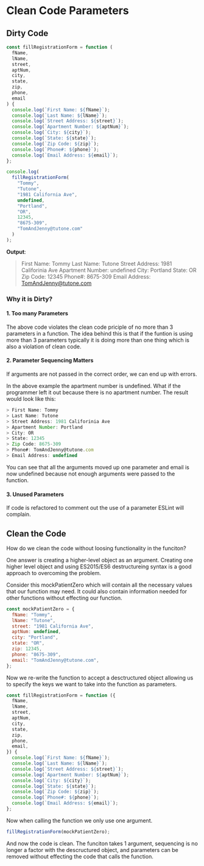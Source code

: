 # Clean Code Parameters

## Dirty Code

```javascript
const fillRegistrationForm = function (
  fName,
  lName,
  street,
  aptNum,
  city,
  state,
  zip,
  phone,
  email
) {
  console.log(`First Name: ${fName}`);
  console.log(`Last Name: ${lName}`);
  console.log(`Street Address: ${street}`);
  console.log(`Apartment Number: ${aptNum}`);
  console.log(`City: ${city}`);
  console.log(`State: ${state}`);
  console.log(`Zip Code: ${zip}`);
  console.log(`Phone#: ${phone}`);
  console.log(`Email Address: ${email}`);
};

console.log(
  fillRegistrationForm(
    "Tommy",
    "Tutone",
    "1981 California Ave",
    undefined,
    "Portland",
    "OR",
    12345,
    "8675-309",
    "TomAndJenny@tutone.com"
  )
);
```

**Output**:

> First Name: Tommy
> Last Name: Tutone
> Street Address: 1981 Califorinia Ave
> Apartment Number: undefined
> City: Portland
> State: OR
> Zip Code: 12345
> Phone#: 8675-309
> Email Address: TomAndJenny@tutone.com

### Why it is Dirty?

#### 1. Too many Parameters

The above code violates the clean code priciple of no more than 3 parameters in a function. The idea behind this is that if the funtion is using more than 3 parameters typically it is doing more than one thing which is also a violation of clean code.

#### 2. Parameter Sequencing Matters

If arguments are not passed in the correct order, we can end up with errors.

In the above example the apartment number is undefined. What if the programmer left it out because there is no apartment number. The result would look like this:

```javascript
> First Name: Tommy
> Last Name: Tutone
> Street Address: 1981 Califorinia Ave
> Apartment Number: Portland
> City: OR
> State: 12345
> Zip Code: 8675-309
> Phone#: TomAndJenny@tutone.com
> Email Address: undefined
```

You can see that all the arguments moved up one parameter and email is now undefined because not enough arguments were passed to the function.

#### 3. Unused Parameters

If code is refactored to comment out the use of a parameter ESLint will complain.

## Clean the Code

How do we clean the code without loosing functionality in the funciton?

One answer is creating a higher-level object as an argument. Creating one higher level object and using ES2015/ES6 destructureing syntax is a good approach to overcoming the problem.

Consider this mockPatientZero which will contain all the necessary values that our function may need. It could also contain information needed for other functions without effecting our function.

```javascript
const mockPatientZero = {
  fName: "Tommy",
  lName: "Tutone",
  street: "1981 California Ave",
  aptNum: undefined,
  city: "Portland",
  state: "OR",
  zip: 12345,
  phone: "8675-309",
  email: "TomAndJenny@tutone.com",
};
```

Now we re-write the function to accept a desctructured object allowing us to specify the keys we want to take into the function as parameters.

```javascript
const fillRegistrationForm = function ({
  fName,
  lName,
  street,
  aptNum,
  city,
  state,
  zip,
  phone,
  email,
}) {
  console.log(`First Name: ${fName}`);
  console.log(`Last Name: ${lName}`);
  console.log(`Street Address: ${street}`);
  console.log(`Apartment Number: ${aptNum}`);
  console.log(`City: ${city}`);
  console.log(`State: ${state}`);
  console.log(`Zip Code: ${zip}`);
  console.log(`Phone#: ${phone}`);
  console.log(`Email Address: ${email}`);
};
```

Now when calling the function we only use one argument.

```javascript
fillRegistrationForm(mockPatientZero);
```

And now the code is clean. The funciton takes 1 argument, sequencing is no longer a factor with the descructured object, and parameters can be removed without effecting the code that calls the function.

